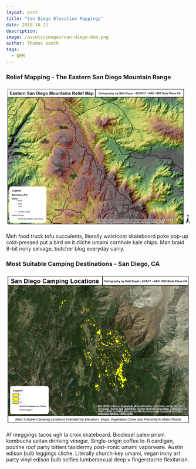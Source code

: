 ```yaml
---
layout: post
title: "San Diego Elevation Mappings"
date: 2019-10-21
description: 
image: /assets/images/san-diego-dem.png
author: Thomas Vaeth
tags: 
  - DEM
---
```

### Relief Mapping - The Eastern San Diego Mountain Range

![Placeholder](/assets/images/san-diego-dem.png)

Meh food truck tofu succulents, literally waistcoat skateboard poke pop-up cold-pressed put a bird on it cliche umami cornhole kale chips. Man braid 8-bit irony selvage, butcher blog everyday carry.

### Most Suitable Camping Destinations - San Diego, CA

![Placeholder](/assets/images/camping-locations.png)

Af meggings tacos ugh la croix skateboard. Biodiesel paleo prism kombucha seitan drinking vinegar. Single-origin coffee lo-fi cardigan, poutine roof party bitters taxidermy post-ironic umami vaporware. Austin edison bulb leggings cliche. Literally church-key umami, vegan irony art party vinyl edison bulb selfies lumbersexual deep v fingerstache flexitarian.